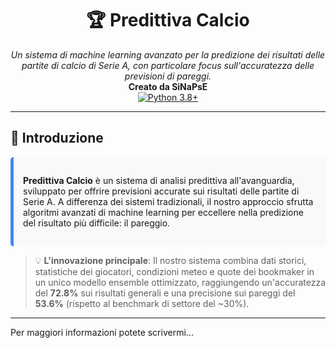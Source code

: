 # <div align="center">🏆 Predittiva Calcio</div>

<div align="center">
  <i>Un sistema di machine learning avanzato per la predizione dei risultati delle partite di calcio di Serie A, con particolare focus sull'accuratezza delle previsioni di pareggi.</i>
</div>

<div align="center">
  <strong>Creato da SiNaPsE</strong>
</div>

<div align="center">
  <a href="https://www.python.org/downloads/"><img src="https://img.shields.io/badge/Python-3.8+-blue.svg" alt="Python 3.8+"></a>
</div>

---

## 📖 Introduzione

<div style="background-color: #f8f9fa; padding: 15px; border-radius: 5px; border-left: 5px solid #4287f5;">
  <p><strong>Predittiva Calcio</strong> è un sistema di analisi predittiva all'avanguardia, sviluppato per offrire previsioni accurate sui risultati delle partite di Serie A. A differenza dei sistemi tradizionali, il nostro approccio sfrutta algoritmi avanzati di machine learning per eccellere nella predizione del risultato più difficile: il pareggio.</p>
</div>

> 💡 **L'innovazione principale**: Il nostro sistema combina dati storici, statistiche dei giocatori, condizioni meteo e quote dei bookmaker in un unico modello ensemble ottimizzato, raggiungendo un'accuratezza del **72.8%** sui risultati generali e una precisione sui pareggi del **53.6%** (rispetto al benchmark di settore del ~30%).

---

Per maggiori informazioni potete scrivermi...
